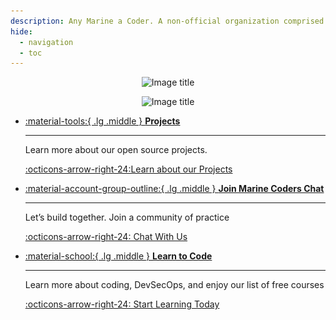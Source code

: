 ```yaml
---
description: Any Marine a Coder. A non-official organization comprised of Active Duty/Reserve Marines, Marine Veterans, and U.S. Citizens who want to help Marines through code.
hide:
  - navigation
  - toc
---
```


<p align="center" class="no-margin" >
<img width="1000px" height="338px" alt="Image title" data-cms-original-src="/assets/marinecoders_invert.png#only-light" src="/assets/marinecoders_invert.png?_cchid=876d8396266addb9cd94db80a5998c9c#only-light">
</p>
<p align="center" class="no-margin" >
<img width="1000px" height="338px" alt="Image title" data-cms-original-src="/assets/marinecoders.png#only-dark" src="/assets/marinecoders.png?_cchid=9617b2808baeb3906858de39860c3fad#only-dark">
</p>


<div class="grid cards no-margin" markdown>

-   [:material-tools:{ .lg .middle } __Projects__](/projects)

    ---

    Learn more about our open source projects.

    [:octicons-arrow-right-24:Learn about our Projects](/projects)

-   [:material-account-group-outline:{ .lg .middle } __Join Marine Coders Chat__](/chat)

    ---

    Let’s build together. Join a community of practice

    [:octicons-arrow-right-24: Chat With Us](/chat)

-   [:material-school:{ .lg .middle } __Learn to Code__](/learn)

    ---

    Learn more about coding, DevSecOps, and enjoy our list of free courses

    [:octicons-arrow-right-24: Start Learning Today](/learn)

</div>

<style>
.md-main__inner {
    display: flex;
    height: 100%;
    margin-top: 0px;
}
</style>